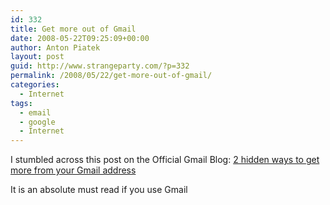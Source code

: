 ```yaml
---
id: 332
title: Get more out of Gmail
date: 2008-05-22T09:25:09+00:00
author: Anton Piatek
layout: post
guid: http://www.strangeparty.com/?p=332
permalink: /2008/05/22/get-more-out-of-gmail/
categories:
  - Internet
tags:
  - email
  - google
  - Internet
---
```

I stumbled across this post on the Official Gmail Blog: [2 hidden ways to get more from your Gmail address](http://gmailblog.blogspot.com/2008/03/2-hidden-ways-to-get-more-from-your.html)

It is an absolute must read if you use Gmail